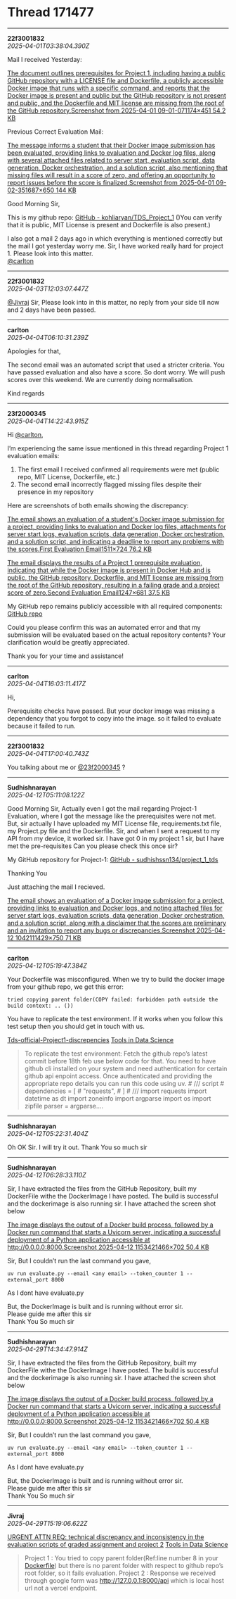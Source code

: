 # Thread 171477


---
**22f3001832**  
*2025-04-01T03:38:04.390Z*


Mail I received Yesterday:  


[The document outlines prerequisites for Project 1, including having a public GitHub repository with a LICENSE file and Dockerfile, a publicly accessible Docker image that runs with a specific command, and reports that the Docker image is present and public but the GitHub repository is not present and public, and the Dockerfile and MIT license are missing from the root of the GitHub repository.Screenshot from 2025-04-01 09-01-071174×451 54.2 KB](https://europe1.discourse-cdn.com/flex013/uploads/iitm/original/3X/f/0/f001f7be7e533353ac4526f1cf9d82d4211ea6e1.png "Screenshot from 2025-04-01 09-01-07")

Previous Correct Evaluation Mail:  


[The message informs a student that their Docker image submission has been evaluated, providing links to evaluation and Docker log files, along with several attached files related to server start, evaluation script, data generation, Docker orchestration, and a solution script, also mentioning that missing files will result in a score of zero, and offering an opportunity to report issues before the score is finalized.Screenshot from 2025-04-01 09-02-351687×650 144 KB](https://europe1.discourse-cdn.com/flex013/uploads/iitm/original/3X/6/b/6bb4d7ba36bee2297d141e76bff49f40efe201ef.png "Screenshot from 2025-04-01 09-02-35")

Good Morning Sir,

This is my github repo: [GitHub - kohliaryan/TDS_Project_1](https://github.com/kohliaryan/TDS_Project_1) ()You can verify that it is public, MIT License is present and Dockerfile is also present.)

I also got a mail 2 days ago in which everything is mentioned correctly but the mail I got yesterday worry me. Sir, I have worked really hard for project 1. Please look into this matter.  
[@carlton](/u/carlton)




---
**22f3001832**  
*2025-04-03T12:03:07.447Z*


[@Jivraj](/u/jivraj) Sir, Please look into in this matter, no reply from your side till now and 2 days have been passed.




---
**carlton**  
*2025-04-04T06:10:31.239Z*


Apologies for that,

The second email was an automated script that used a stricter criteria. You have passed evaluation and also have a score. So dont worry. We will push scores over this weekend. We are currently doing normalisation.

Kind regards




---
**23f2000345**  
*2025-04-04T14:22:43.915Z*


Hi [@carlton](/u/carlton),

I’m experiencing the same issue mentioned in this thread regarding Project 1 evaluation emails:

  1. The first email I received confirmed all requirements were met (public repo, MIT License, Dockerfile, etc.)
  2. The second email incorrectly flagged missing files despite their presence in my repository



Here are screenshots of both emails showing the discrepancy:

[The email shows an evaluation of a student's Docker image submission for a project, providing links to evaluation and Docker log files, attachments for server start logs, evaluation scripts, data generation, Docker orchestration, and a solution script, and indicating a deadline to report any problems with the scores.First Evaluation Email1511×724 76.2 KB](https://europe1.discourse-cdn.com/flex013/uploads/iitm/original/3X/a/b/ab6e90977d3a9f6e9a01fd75e236dcbef7834623.png "First Evaluation Email")

  


[The email displays the results of a Project 1 prerequisite evaluation, indicating that while the Docker image is present in Docker Hub and is public, the GitHub repository, Dockerfile, and MIT license are missing from the root of the GitHub repository, resulting in a failing grade and a project score of zero.Second Evaluation Email1247×681 37.5 KB](https://europe1.discourse-cdn.com/flex013/uploads/iitm/original/3X/e/6/e658099edcddd2b1b01d88e400b0f0439aa2fd2e.png "Second Evaluation Email")

My GitHub repo remains publicly accessible with all required components:  
[GitHub repo](https://github.com/23f2000345/TDS_final)

Could you please confirm this was an automated error and that my submission will be evaluated based on the actual repository contents? Your clarification would be greatly appreciated.

Thank you for your time and assistance!




---
**carlton**  
*2025-04-04T16:03:11.417Z*


Hi,

Prerequisite checks have passed. But your docker image was missing a dependency that you forgot to copy into the image. so it failed to evaluate because it failed to run.




---
**22f3001832**  
*2025-04-04T17:00:40.743Z*


You talking about me or [@23f2000345](/u/23f2000345) ?




---
**Sudhishnarayan**  
*2025-04-12T05:11:08.122Z*


Good Morning Sir, Actually even I got the mail regarding Project-1 Evaluation, where I got the message like the prerequisites were not met. But, sir actually I have uploaded my MIT License file, requirements.txt file, my Project.py file and the Dockerfile. Sir, and when I sent a request to my API from my device, it worked sir. I have got 0 in my project 1 sir, but I have met the pre-requisites Can you please check this once sir?

My GitHub repository for Project-1: [GitHub - sudhishssn134/project_1_tds](https://github.com/sudhishssn134/project_1_tds)

Thanking You

Just attaching the mail I recieved.  


[The email shows an evaluation of a Docker image submission for a project, providing links to evaluation and Docker logs, and noting attached files for server start logs, evaluation scripts, data generation, Docker orchestration, and a solution script, along with a disclaimer that the scores are preliminary and an invitation to report any bugs or discrepancies.Screenshot 2025-04-12 1042111429×750 71 KB](https://europe1.discourse-cdn.com/flex013/uploads/iitm/original/3X/a/7/a77330c5ca74ed0246bc22e4321710554cd27866.png "Screenshot 2025-04-12 104211")




---
**carlton**  
*2025-04-12T05:19:47.384Z*


Your Dockerfile was misconfigured. When we try to build the docker image from your github repo, we get this error:

`tried copying parent folder(COPY failed: forbidden path outside the build context: .. ())`

You have to replicate the test environment. If it works when you follow this test setup then you should get in touch with us.

 [Tds-official-Project1-discrepencies](https://discourse.onlinedegree.iitm.ac.in/t/tds-official-project1-discrepencies/171141/316) [Tools in Data Science](/c/courses/tds-kb/34)

> To replicate the test environment: Fetch the github repo’s latest commit before 18th feb use below code for that. You need to have github cli installed on your system and need authentication for certain github api enpoint access. Once authenticated and providing the appropriate repo details you can run this code using uv. # /// script # dependencies = [ # "requests", # ] # /// import requests import datetime as dt import zoneinfo import argparse import os import zipfile parser = argparse.…




---
**Sudhishnarayan**  
*2025-04-12T05:22:31.404Z*


Oh OK Sir. I will try it out. Thank You so much sir




---
**Sudhishnarayan**  
*2025-04-12T06:28:33.110Z*


Sir, I have extracted the files from the GitHub Repository, built my DockerFile withe the DockerImage I have posted. The build is successful and the dockerimage is also running sir. I have attached the screen shot below  


[The image displays the output of a Docker build process, followed by a Docker run command that starts a Uvicorn server, indicating a successful deployment of a Python application accessible at http://0.0.0.0:8000.Screenshot 2025-04-12 1153421466×702 50.4 KB](https://europe1.discourse-cdn.com/flex013/uploads/iitm/original/3X/5/f/5f58734cfd90a7011b3effca56b9023d51b773c0.png "Screenshot 2025-04-12 115342")

Sir, But I couldn’t run the last command you gave,
    
    
    uv run evaluate.py --email <any email> --token_counter 1 --external_port 8000
    

As I dont have evaluate.py

But, the DockerImage is built and is running without error sir.  
Please guide me after this sir  
Thank You So much sir




---
**Sudhishnarayan**  
*2025-04-29T14:34:47.914Z*


Sir, I have extracted the files from the GitHub Repository, built my DockerFile withe the DockerImage I have posted. The build is successful and the dockerimage is also running sir. I have attached the screen shot below

[The image displays the output of a Docker build process, followed by a Docker run command that starts a Uvicorn server, indicating a successful deployment of a Python application accessible at http://0.0.0.0:8000.Screenshot 2025-04-12 1153421466×702 50.4 KB](https://europe1.discourse-cdn.com/flex013/uploads/iitm/original/3X/5/f/5f58734cfd90a7011b3effca56b9023d51b773c0.png "Screenshot 2025-04-12 115342")

Sir, But I couldn’t run the last command you gave,
    
    
    uv run evaluate.py --email <any email> --token_counter 1 --external_port 8000
    

As I dont have evaluate.py

But, the DockerImage is built and is running without error sir.  
Please guide me after this sir  
Thank You So much sir




---
**Jivraj**  
*2025-04-29T15:19:06.622Z*


[URGENT ATTN REQ: technical discrepancy and inconsistency in the evaluation scripts of graded assignment and project 2](https://discourse.onlinedegree.iitm.ac.in/t/urgent-attn-req-technical-discrepancy-and-inconsistency-in-the-evaluation-scripts-of-graded-assignment-and-project-2/173172/32) [Tools in Data Science](/c/courses/tds-kb/34)

> Project 1 : You tried to copy parent folder(Ref:line number 8 in your [Dockerfile](https://github.com/sudhishssn134/project_1_tds/blob/main/Dockerfile)) but there is no parent folder with respect to github repo’s root folder, so it fails evaluation. Project 2 : Response we received through google form was <http://127.0.0.1:8000/api> which is local host url not a vercel endpoint.


